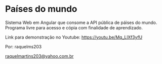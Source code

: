 # Países do mundo

Sistema Web em Angular que consome a API pública de páises do mundo.
Programa livre para acesso e cópia com finalidade de aprendizado.

Link para demonstração no Youtube: https://youtu.be/Mq_LlXf3yfU

Por: raquelms203

raquelmartins203@yahoo.com.br
